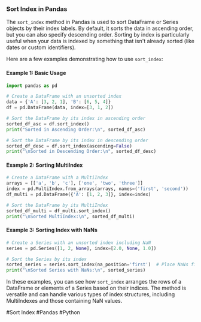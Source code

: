 ### Sort Index in Pandas

The `sort_index` method in Pandas is used to sort DataFrame or Series objects by their index labels. By default, it sorts the data in ascending order, but you can also specify descending order. Sorting by index is particularly useful when your data is indexed by something that isn't already sorted (like dates or custom identifiers).

Here are a few examples demonstrating how to use `sort_index`:

#### Example 1: Basic Usage

```python
import pandas as pd

# Create a DataFrame with an unsorted index
data = {'A': [3, 2, 1], 'B': [6, 5, 4]}
df = pd.DataFrame(data, index=[3, 1, 2])

# Sort the DataFrame by its index in ascending order
sorted_df_asc = df.sort_index()
print("Sorted in Ascending Order:\n", sorted_df_asc)

# Sort the DataFrame by its index in descending order
sorted_df_desc = df.sort_index(ascending=False)
print("\nSorted in Descending Order:\n", sorted_df_desc)
```

#### Example 2: Sorting MultiIndex

```python
# Create a DataFrame with a MultiIndex
arrays = [['a', 'b', 'c'], ['one', 'two', 'three']]
index = pd.MultiIndex.from_arrays(arrays, names=('first', 'second'))
df_multi = pd.DataFrame({'A': [1, 2, 3]}, index=index)

# Sort the DataFrame by its MultiIndex
sorted_df_multi = df_multi.sort_index()
print("\nSorted MultiIndex:\n", sorted_df_multi)
```

#### Example 3: Sorting Index with NaNs

```python
# Create a Series with an unsorted index including NaN
series = pd.Series([1, 2, None], index=[2.0, None, 1.0])

# Sort the Series by its index
sorted_series = series.sort_index(na_position='first')  # Place NaNs first
print("\nSorted Series with NaNs:\n", sorted_series)
```

In these examples, you can see how `sort_index` arranges the rows of a DataFrame or elements of a Series based on their indices. The method is versatile and can handle various types of index structures, including MultiIndexes and those containing NaN values.

#Sort Index #Pandas #Python